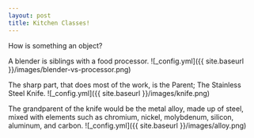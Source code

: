 ```yaml
---
layout: post
title: Kitchen Classes!
---
```

How is something an object? 

A blender is siblings with a food processor.
![_config.yml]({{ site.baseurl }}/images/blender-vs-processor.png)

The sharp part, that does most of the work, is the Parent; The Stainless Steel Knife. 
![_config.yml]({{ site.baseurl }}/images/knife.png)

The grandparent of the knife would be the metal alloy,
made up of steel, mixed with elements such as chromium, nickel, molybdenum, silicon, aluminum, and carbon.
![_config.yml]({{ site.baseurl }}/images/alloy.png)

